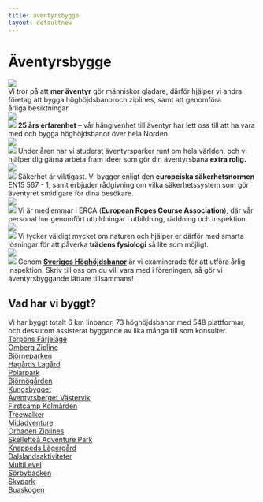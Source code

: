 ```yaml
---
title: aventyrsbygge
layout: defaultnew
---
```


<div id="byggeallt">
	<div id="byggeintro">
		<h1>
			Äventyrsbygge
		</h1>
		<img src="/images/aventyrsbygge.png">
		<div>
			Vi tror på att <strong>mer äventyr</strong> gör människor gladare, därför hjälper vi andra företag att bygga <span>höghöjdsbanor</span>och ziplines, samt att <span>genomföra</span> årliga&nbsp;besiktningar.
		</div>
	</div>
	<div id="byggelista">
		<div>
			<img src= "/images/25years.png">
			<div>
				<img src= "/images/25years.png">
				<strong>25 års erfarenhet</strong> – vår hängivenhet till äventyr har lett oss till att ha vara med och bygga höghöjdsbanor över hela&nbsp;Norden.
			</div>
		</div>
		<div>
			<img src= "/images/ideas.png">
			<div>
				<img src= "/images/ideas.png">
				Under åren har vi studerat <span>äventyrsparker</span> runt om hela världen, och vi hjälper dig gärna arbeta fram idéer som gör din äventyrsbana <strong>extra&nbsp;rolig.</strong> 
			</div>
		</div>
		<div>
			<img src= "/images/safety2.png">
			<div>
				<img src= "/images/safety2.png">
				Säkerhet är viktigast. Vi bygger enligt den <strong>europeiska <span>säkerhetsnormen</span></strong> EN15&nbsp;567&nbsp;-&nbsp;1, samt erbjuder rådgivning om vilka säkerhetssystem som gör äventyret smidigare för dina&nbsp;besökare.
			</div> 
		</div>
		<div>
			<img src= "/images/erca.png">
			<div>
				<img src= "/images/erca.png">
				Vi är medlemmar i ERCA (<strong>European Ropes Course Association</strong>), där vår personal har genomfört utbildningar i utbildning, räddning och&nbsp;inspektion.
			</div>
		</div>
		<div>
			<img src= "/images/lovetrees.png">
			<div>
				<img src= "/images/lovetrees.png">
				Vi tycker väldigt mycket om naturen och hjälper er därför med smarta lösningar för att påverka <strong>trädens fysiologi</strong> så lite som&nbsp;möjligt.
			</div>
		</div>		
		<div>
			<img src= "/images/foundation.png">
			<div>
				<img src= "/images/foundation.png">
				Genom <a href="http://höghöjdsbanor.se"><strong>Sveriges <span>Höghöjdsbanor</span></strong></a> är vi examinerade för att utföra årlig inspektion. Skriv till oss om du vill vara med i föreningen, så gör vi <span>äventyrsbyggande</span> lättare&nbsp;tillsammans!
			</div>
		</div>
	</div>
	<div id="cvavsnitt">
		<div id="forklaring">
			<h2>
				Vad har vi byggt?
			</h2>
			Vi har byggt totalt 6 km linbanor, 73 höghöjdsbanor med 548 plattformar, och dessutom assisterat byggande av lika många till som&nbsp;konsulter.
		</div>
		<div id="parkerknappar">
				<div><a href="http://torponsfarjelage.se">Torpöns Färjeläge</a></div>
				<div><a href="http://vatternevent.se">Omberg Zipline </a></div>
				<div><a href="https://www.bjorneparken.no/om-bjorneparken-2/">Björneparken</a></div>  
				<div><a href="http://hagardslagard.se">Hagårds Lagård</a></div>
				<div><a href="http://polarpark.no">Polarpark </a></div>
				<div><a href="http://bjornogarden.se">Björnögården</a></div>  
				<div><a href="http://kungsbygget.com">Kungsbygget</a></div>
				<div><a href="http://">Äventyrsberget Västervik</a></div>
				<div><a href="https://firstcamp.se">Firstcamp Kolmården</a></div>  
				<div><a href="http://treewalker.se">Treewalker</a></div>
				<div><a href="http://midadventure.com">Midadventure</a></div>
				<div><a href="http://orbadenzipclimb.se">Orbaden Ziplines</a></div> 
				<div><a href="http://skellefteaadventurepark.se">Skellefteå Adventure Park</a></div>
				<div><a href="http://www.karlskoga.se/Utbildning--barnomsorg/Grundskola/Fritidsgardar/Knapped-Lagergard.html">Knappeds Lägergård</a></div>
				<div><a href="http://dalslandsaktiviteter.com">Dalslandsaktiviteter</a></div>
				<div><a href="http://multilevel.se">MultiLevel</a></div>
				<div><a href="http://sorbybacken.se/">Sörbybacken</a></div>
				<div><a href="http://skypark.se">Skypark</a></div>
				<div><a href="http://buaskogen.se">Buaskogen</a></div>
			</div>
		</div>
	</div>